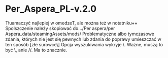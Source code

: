 # Per_Aspera_PL-v.2.0
Tłuamaczyć najlepiej w omedzeT, ale można też w notatniku++
Spolszczenie należy skopiować do.../Per aspera/per Aspera_data/steamingAssets/mods/
Problematyczne albo tymczasowe zdania, których nie jest się pewnych lub zdania do poprawy umieszczać w ten sposób [złe surowce\\]
Opcja wyszukiwania wykryje \\. Ważne, muszą to być \\, anie //. Ma to znacznie.